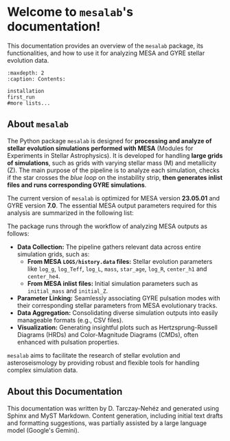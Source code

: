 # Welcome to `mesalab`'s documentation!

This documentation provides an overview of the `mesalab` package, its functionalities, and how to use it for analyzing MESA and GYRE stellar evolution data.



```{toctree}
:maxdepth: 2
:caption: Contents:

installation
first_run
#more lists...
```

## About `mesalab`

The Python package `mesalab` is designed for **processing and analyze of stellar evolution simulations performed with MESA** (Modules for Experiments in Stellar Astrophysics). It is developed for handling **large grids of simulations**, such as grids with varying stellar mass (M) and metallicity (Z). The main purpose of the pipeline is to analyze each simulation, checks if the star crosses the *blue loop* on the instability strip, **then generates inlist files and runs corresponding GYRE simulations**.

The current version of `mesalab` is optimized for MESA version **23.05.01** and GYRE version **7.0**. The essential MESA output parameters required for this analysis are summarized in the following list:

The package runs through the workflow of analyzing MESA outputs as follows:

* **Data Collection:** The pipeline  gathers relevant data across entire simulation grids, such as:
    * **From MESA `LOGS/history.data` files:** Stellar evolution parameters like `log_g`, `log_Teff`, `log_L`, `mass`, `star_age`, `log_R`, `center_h1` and `center_he4`.
    * **From MESA inlist files:** Initial simulation parameters such as `initial_mass` and `initial_Z`.
* **Parameter Linking:** Seamlessly associating GYRE pulsation modes with their corresponding stellar parameters from MESA evolutionary tracks.
* **Data Aggregation:** Consolidating diverse simulation outputs into easily manageable formats (e.g., CSV files).
* **Visualization:** Generating insightful plots such as Hertzsprung-Russell Diagrams (HRDs) and Color-Magnitude Diagrams (CMDs), often enhanced with pulsation properties.

`mesalab` aims to facilitate the research of stellar evolution and asteroseismology by providing robust and flexible tools for handling complex simulation data.


## About this Documentation

This documentation was written by D. Tarczay-Nehéz and generated using Sphinx and MyST Markdown.
Content generation, including initial text drafts and formatting suggestions, was partially assisted by a large language model (Google's Gemini).
